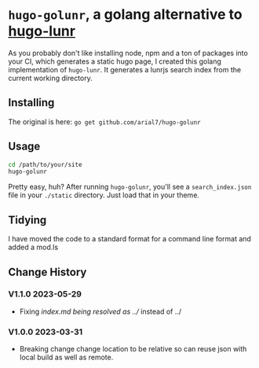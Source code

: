 # `hugo-golunr`, a golang alternative to [hugo-lunr](https://www.npmjs.com/package/hugo-lunr)

As you probably don't like installing node, npm and a ton of packages into your CI, which generates
a static hugo page, I created this golang implementation of `hugo-lunr`. It generates a lunrjs
search index from the current working directory. 

## Installing

The original is here:
`go get github.com/arial7/hugo-golunr`

## Usage 

```sh
cd /path/to/your/site
hugo-golunr
```

Pretty easy, huh? After running `hugo-golunr`, you'll see a `search_index.json` file in your
`./static` directory. Just load that in your theme.

## Tidying
I have moved the code to a standard format for a command line format and added a mod.ls

## Change History

### V1.1.0 2023-05-29
- Fixing _index.md being resolved as ../_ instead of ../  

### V1.0.0 2023-03-31  

- Breaking change change location to be relative so can reuse json with local build as well as remote.
